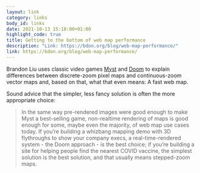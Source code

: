 ```yaml
---
layout: link
category: links
body_id: links
date: 2021-10-13 15:18:00+01:00
highlight_code: true
title: Getting to the bottom of web map performance
description: "Link: https://bdon.org/blog/web-map-performance/"
link: https://bdon.org/blog/web-map-performance/
---
```


Brandon Liu uses classic video games [Myst](https://en.wikipedia.org/wiki/Myst) and [Doom](https://en.wikipedia.org/wiki/Doom_(1993_video_game)) to explain differences between discrete-zoom pixel maps and continuous-zoom vector maps and, based on that, what that even means: A fast web map. 

Sound advice that the simpler, less fancy solution is often the more appropriate choice:

> In the same way pre-rendered images were good enough to make Myst a best-selling game, non-realtime rendering of maps is good enough for some, maybe even the majority, of web map use cases today. If you’re building a whizbang mapping demo with 3D flythroughs to show your company execs, a real-time-rendered system - the Doom approach - is the best choice; if you’re building a site for helping people find the nearest COVID vaccine, the simplest solution is the best solution, and that usually means stepped-zoom maps.